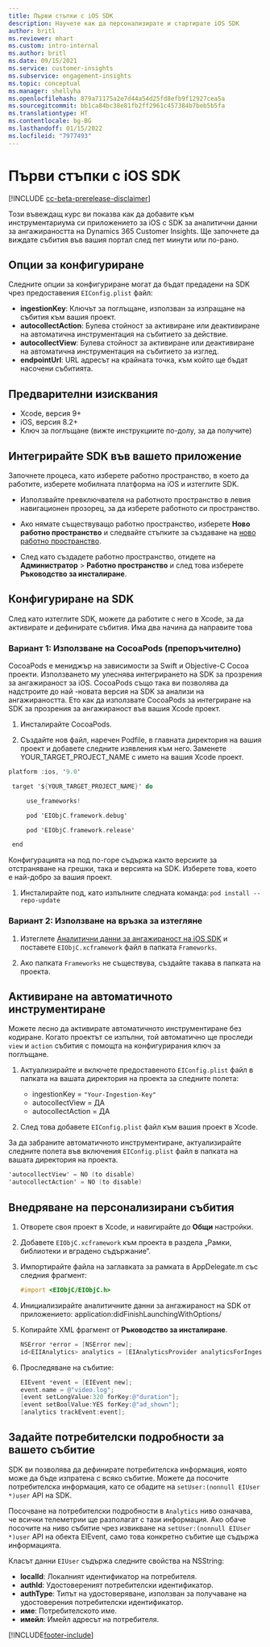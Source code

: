 ```yaml
---
title: Първи стъпки с iOS SDK
description: Научете как да персонализирате и стартирате iOS SDK
author: britl
ms.reviewer: mhart
ms.custom: intro-internal
ms.author: britl
ms.date: 09/15/2021
ms.service: customer-insights
ms.subservice: engagement-insights
ms.topic: conceptual
ms.manager: shellyha
ms.openlocfilehash: 879a71175a2e7d44a54d25fd8efb9f12927cea5a
ms.sourcegitcommit: bb1ca84bc38e81fb2ff2961c457384b7beb5b5fa
ms.translationtype: HT
ms.contentlocale: bg-BG
ms.lasthandoff: 01/15/2022
ms.locfileid: "7977493"
---
```

# <a name="get-started-with-the-ios-sdk"></a>Първи стъпки с iOS SDK

[!INCLUDE [cc-beta-prerelease-disclaimer](includes/cc-beta-prerelease-disclaimer.md)]

Този въвеждащ курс ви показва как да добавите към инструментариума си приложението за iOS с SDK за аналитични данни за ангажираността на Dynamics 365 Customer Insights. Ще започнете да виждате събития във вашия портал след пет минути или по-рано.

## <a name="configuration-options"></a>Опции за конфигуриране

Следните опции за конфигуриране могат да бъдат предадени на SDK чрез предоставения `EIConfig.plist` файл:

- **ingestionKey**: Ключът за поглъщане, използван за изпращане на събития към вашия проект.
- **autocollectAction**: Булева стойност за активиране или деактивиране на автоматична инструментация на събитието за действие.
- **autocollectView**: Булева стойност за активиране или деактивиране на автоматична инструментация на събитието за изглед.
- **endpointUrl**: URL адресът на крайната точка, към който ще бъдат насочени събитията.

## <a name="prerequisites"></a>Предварителни изисквания

- Xcode, версия 9+
- iOS, версия 8.2+
- Ключ за поглъщане (вижте инструкциите по-долу, за да получите)

## <a name="integrate-the-sdk-into-your-application"></a>Интегрирайте SDK във вашето приложение

Започнете процеса, като изберете работно пространство, в което да работите, изберете мобилната платформа на iOS и изтеглите SDK.

- Използвайте превключвателя на работното пространство в левия навигационен прозорец, за да изберете работното си пространство.

- Ако нямате съществуващо работно пространство, изберете **Ново работно пространство** и следвайте стъпките за създаване на [ново работно пространство](create-workspace.md).

- След като създадете работно пространство, отидете на **Администратор** > **Работно пространство** и след това изберете **Ръководство за инсталиране**.

## <a name="configure-the-sdk"></a>Конфигуриране на SDK

След като изтеглите SDK, можете да работите с него в Xcode, за да активирате и дефинирате събития. Има два начина да направите това

### <a name="option-1-using-cocoapods-recommended"></a>Вариант 1: Използване на CocoaPods (препоръчително)
CocoaPods е мениджър на зависимости за Swift и Objective-C Cocoa проекти. Използването му улеснява интегрирането на SDK за прозрения за ангажираност за iOS. CocoaPods също така ви позволява да надстроите до най -новата версия на SDK за анализи на ангажираността. Ето как да използвате CocoaPods за интегриране на SDK за прозрения за ангажираност във вашия Xcode проект. 

1. Инсталирайте CocoaPods. 

1. Създайте нов файл, наречен Podfile, в главната директория на вашия проект и добавете следните изявления към него. Заменете YOUR_TARGET_PROJECT_NAME с името на вашия Xcode проект. 
```objectivec
platform :ios, '9.0'  

 target '${YOUR_TARGET_PROJECT_NAME}' do 

     use_frameworks!   

     pod 'EIObjC.framework.debug' 

     pod 'EIObjC.framework.release' 

 end 
```
Конфигурацията на под по-горе съдържа както версиите за отстраняване на грешки, така и версията на SDK. Изберете това, което е най-добро за вашия проект.

1. Инсталирайте под, като изпълните следната команда: `pod install --repo-update `

### <a name="option-2-using-download-link"></a>Вариант 2: Използване на връзка за изтегляне

1. Изтеглете [Аналитични данни за ангажираност на iOS SDK](https://download.pi.dynamics.com/sdk/EI-SDKs/ei-ios-sdk.zip) и поставете `EIObjC.xcframework` файл в папката `Frameworks`.

1. Ако папката `Frameworks` не съществува, създайте такава в папката на проекта.

## <a name="enable-auto-instrumentation"></a>Активиране на автоматичното инструментиране
 
Можете лесно да активирате автоматичното инструментиране без кодиране. Когато проектът се изпълни, той автоматично ще проследи `view` и `action` събития с помощта на конфигурирания ключ за поглъщане. 

1. Актуализирайте и включете предоставеното `EIConfig.plist` файл в папката на вашата директория на проекта за следните полета:
    - ingestionKey = `"Your-Ingestion-Key"`
    - autocollectView = ДА
    - autocollectAction = ДА

2. След това добавете `EIConfig.plist` файл към вашия проект в Xcode. 



За да забраните автоматичното инструментиране, актуализирайте следните полета във включения `EIConfig.plist` файл в папката на вашата директория на проекта. 

```objectivec
'autocollectView' = NO (to disable)
'autocollectAction' = NO (to disable)
```


## <a name="implement-custom-events"></a>Внедряване на персонализирани събития

1. Отворете своя проект в Xcode, и навигирайте до **Общи** настройки. 
1. Добавете `EIObjC.xcframework` към проекта в раздела „Рамки, библиотеки и вградено съдържание“.

1. Импортирайте файла на заглавката за рамката в AppDelegate.m със следния фрагмент:

    ```objectivec
    #import <EIObjC/EIObjC.h>
    ```

1. Инициализирайте аналитичните данни за ангажираност на SDK от приложението: application:didFinishLaunchingWithOptions/
1. Копирайте XML фрагмент от **Ръководство за инсталиране**.

    ```objectivec
    NSError *error = [NSError new];
    id<EIIAnalytics> analytics = [EIAnalyticsProvider analyticsForIngestionKey:nil error:&error];
    ```

1. Проследяване на събитие:

    ```objectivec
    EIEvent *event = [EIEvent new];
    event.name = @"video.log";
    [event setLongValue:320 forKey:@"duration"];
    [event setBoolValue:YES forKey:@"ad_shown"];
    [analytics trackEvent:event];
    ```

## <a name="set-user-details-for-your-event"></a>Задайте потребителски подробности за вашето събитие

SDK ви позволява да дефинирате потребителска информация, която може да бъде изпратена с всяко събитие. Можете да посочите потребителска информация, като се обадите на `setUser:(nonnull EIUser *)user` API на SDK.

Посочване на потребителски подробности в `Analytics` ниво означава, че всички телеметрии ще разполагат с тази информация. Ако обаче посочите на ниво събитие чрез извикване на `setUser:(nonnull EIUser *)user` API на обекта EIEvent, само това конкретно събитие ще съдържа информацията.

Класът данни `EIUser` съдържа следните свойства на NSString:

- **localId**: Локалният идентификатор на потребителя.
- **authId**: Удостовереният потребителски идентификатор.
- **authType**: Типът на удостоверяване, използван за получаване на удостоверения потребителски идентификатор.
- **име**: Потребителското име.
- **имейл**: Имейл адресът на потребителя.


[!INCLUDE[footer-include](../includes/footer-banner.md)]
